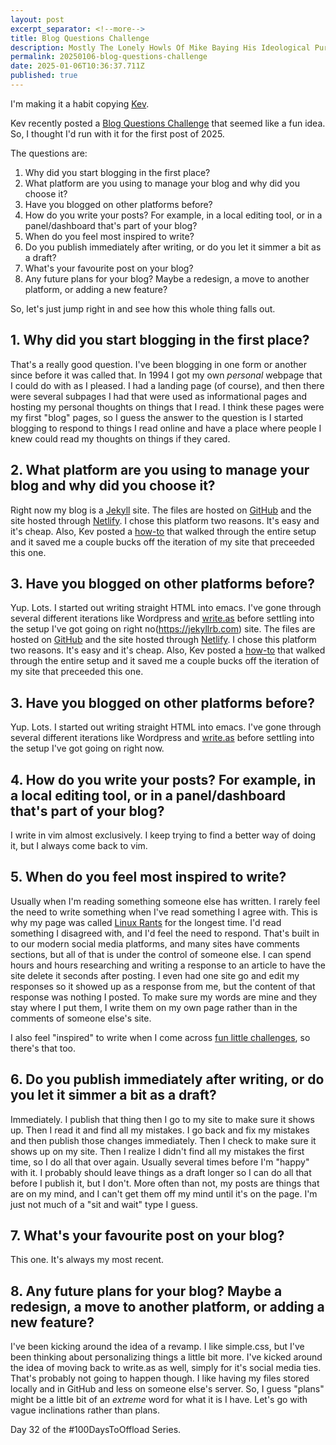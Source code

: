 ```yaml
---
layout: post
excerpt_separator: <!--more-->
title: Blog Questions Challenge 
description: Mostly The Lonely Howls Of Mike Baying His Ideological Purity At The Moon
permalink: 20250106-blog-questions-challenge
date: 2025-01-06T10:36:37.711Z
published: true
---
```


I'm making it a habit copying [Kev](https://fosstodon.org/@kev).

Kev recently posted a [Blog Questions Challenge](https://kevquirk.com/blog/blog-questions-challenge) that seemed like a fun idea. So, I thought I'd run with it for the first post of 2025.

<!--more-->

The questions are:

1. Why did you start blogging in the first place?
2. What platform are you using to manage your blog and why did you choose it?
3. Have you blogged on other platforms before?
4. How do you write your posts? For example, in a local editing tool, or in a panel/dashboard that's part of your blog?
5. When do you feel most inspired to write?
6. Do you publish immediately after writing, or do you let it simmer a bit as a draft?
7. What's your favourite post on your blog?
8. Any future plans for your blog? Maybe a redesign, a move to another platform, or adding a new feature?

So, let's just jump right in and see how this whole thing falls out.

## 1. Why did you start blogging in the first place?

That's a really good question. I've been blogging in one form or another since before it was called that. In 1994 I got my own _personal_ webpage that I could do with as I pleased. I had a landing page (of course), and then there were several subpages I had that were used as informational pages and hosting my personal thoughts on things that I read. I think these pages were my first "blog" pages, so I guess the answer to the question is I started blogging to respond to things I read online and have a place where people I knew could read my thoughts on things if they cared. 

## 2. What platform are you using to manage your blog and why did you choose it?

Right now my blog is a [Jekyll](https://jekyllrb.com) site. The files are hosted on [GitHub](https://github.com) and the site hosted through [Netlify](https://www.netlify.com). I chose this platform two reasons. It's easy and it's cheap. Also, Kev posted a [how-to](https://kevquirk.com/blog/how-to-build-jekyll-site-simple-css) that walked through the entire setup and it saved me a couple bucks off the iteration of my site that preceeded this one. 

## 3. Have you blogged on other platforms before?

Yup. Lots. I started out writing straight HTML into emacs. I've gone through several different iterations like Wordpress and [write.as](https://write.as) before settling into the setup I've got going on right no(https://jekyllrb.com) site. The files are hosted on [GitHub](https://github.com) and the site hosted through [Netlify](https://www.netlify.com). I chose this platform two reasons. It's easy and it's cheap. Also, Kev posted a [how-to](https://kevquirk.com/blog/how-to-build-jekyll-site-simple-css) that walked through the entire setup and it saved me a couple bucks off the iteration of my site that preceeded this one. 

## 3. Have you blogged on other platforms before?

Yup. Lots. I started out writing straight HTML into emacs. I've gone through several different iterations like Wordpress and [write.as](https://write.as) before settling into the setup I've got going on right now.

## 4. How do you write your posts? For example, in a local editing tool, or in a panel/dashboard that's part of your blog?

I write in vim almost exclusively. I keep trying to find a better way of doing it, but I always come back to vim. 

## 5. When do you feel most inspired to write?

Usually when I'm reading something someone else has written. I rarely feel the need to write something when I've read something I agree with. This is why my page was called [Linux Rants](https://linuxrants.com) for the longest time. I'd read something I disagreed with, and I'd feel the need to respond. That's built in to our modern social media platforms, and many sites have comments sections, but all of that is under the control of someone else. I can spend hours and hours researching and writing a response to an article to have the site delete it seconds after posting. I even had one site go and edit my responses so it showed up as a response from me, but the content of that response was nothing I posted. To make sure my words are mine and they stay where I put them, I write them on my own page rather than in the comments of someone else's site.

I also feel "inspired" to write when I come across [fun little challenges](https://kevquirk.com/blog/blog-questions-challenge), so there's that too.

## 6. Do you publish immediately after writing, or do you let it simmer a bit as a draft?

Immediately. I publish that thing then I go to my site to make sure it shows up. Then I read it and find all my mistakes. I go back and fix my mistakes and then publish those changes immediately. Then I check to make sure it shows up on my site. Then I realize I didn't find all my mistakes the first time, so I do all that over again. Usually several times before I'm "happy" with it. I probably should leave things as a draft longer so I can do all that before I publish it, but I don't. More often than not, my posts are things that are on my mind, and I can't get them off my mind until it's on the page. I'm just not much of a "sit and wait" type I guess.

## 7. What's your favourite post on your blog?

This one. It's always my most recent. 

## 8. Any future plans for your blog? Maybe a redesign, a move to another platform, or adding a new feature?

I've been kicking around the idea of a revamp. I like simple.css, but I've been thinking about personalizing things a little bit more. I've kicked around the idea of moving back to write.as as well, simply for it's social media ties. That's probably not going to happen though. I like having my files stored locally and in GitHub and less on someone else's server. So, I guess "plans" might be a little bit of an _extreme_ word for what it is I have. Let's go with vague inclinations rather than plans.

Day 32 of the #100DaysToOffload Series.
